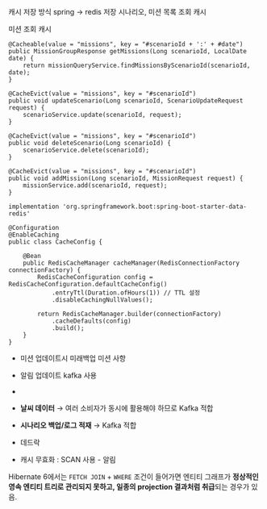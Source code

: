 캐시 저장 방식 spring -> redis 저장
시나리오, 미션 목록 조회 캐시

미션 조회 캐시
```
@Cacheable(value = "missions", key = "#scenarioId + ':' + #date")
public MissionGroupResponse getMissions(Long scenarioId, LocalDate date) {
    return missionQueryService.findMissionsByScenarioId(scenarioId, date);
}

@CacheEvict(value = "missions", key = "#scenarioId")
public void updateScenario(Long scenarioId, ScenarioUpdateRequest request) {
    scenarioService.update(scenarioId, request);
}

@CacheEvict(value = "missions", key = "#scenarioId")
public void deleteScenario(Long scenarioId) {
    scenarioService.delete(scenarioId);
}

@CacheEvict(value = "missions", key = "#scenarioId")
public void addMission(Long scenarioId, MissionRequest request) {
    missionService.add(scenarioId, request);
}
```

```
implementation 'org.springframework.boot:spring-boot-starter-data-redis'
```


```
@Configuration
@EnableCaching
public class CacheConfig {

    @Bean
    public RedisCacheManager cacheManager(RedisConnectionFactory connectionFactory) {
        RedisCacheConfiguration config = RedisCacheConfiguration.defaultCacheConfig()
            .entryTtl(Duration.ofHours(1)) // TTL 설정
            .disableCachingNullValues();

        return RedisCacheManager.builder(connectionFactory)
            .cacheDefaults(config)
            .build();
    }
}
```



- 미션 업데이트시 미래백업 미션 사항

- 알림 업데이트 kafka 사용
- 
- **날씨 데이터** → 여러 소비자가 동시에 활용해야 하므로 Kafka 적합
    
- **시나리오 백업/로그 적재** → Kafka 적합

- 데드락

- 캐시 무효화 : SCAN 사용 - 알림




Hibernate 6에서는 `FETCH JOIN` + `WHERE` 조건이 들어가면 엔티티 그래프가 **정상적인 영속 엔티티 트리로 관리되지 못하고, 일종의 projection 결과처럼 취급**되는 경우가 있음.